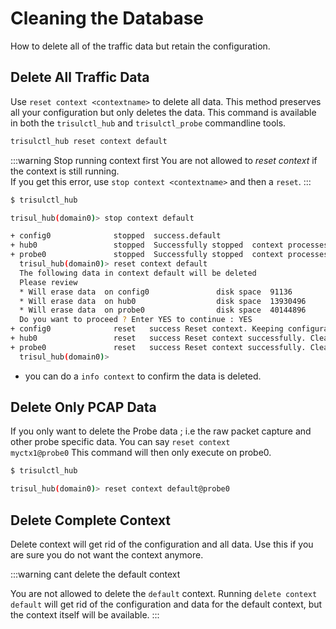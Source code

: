 # Cleaning the Database

How to delete all of the traffic data but retain the configuration. 


## Delete All Traffic Data 

Use `reset context <contextname>` to delete all data. This method
preserves all your configuration but only deletes the data. This command
is available in both the `trisulctl_hub` and `trisulctl_probe` commandline tools.

```bash
trisulctl_hub reset context default
```

:::warning Stop running context first
You are not allowed to *reset context* if the context is still running.  
If you get this error, use `stop context <contextname>` and then a
`reset`.
:::


```bash
$ trisulctl_hub

trisul_hub(domain0)> stop context default

+ config0              stopped  success.default
+ hub0                 stopped  Successfully stopped  context processes default@hub0
+ probe0               stopped  Successfully stopped  context processes default@probe0
  trisul_hub(domain0)> reset context default
  The following data in context default will be deleted
  Please review 
  * Will erase data  on config0               disk space  91136                bytes   time interval 00h 00m 00s         
  * Will erase data  on hub0                  disk space  13930496             bytes   time interval 01h 15m 37s         
  * Will erase data  on probe0                disk space  40144896             bytes   time interval 01h 15m 10s         
  Do you want to proceed ? Enter YES to continue : YES
+ config0              reset   success Reset context. Keeping configuration default
+ hub0                 reset   success Reset context successfully. Cleaned out data from : default
+ probe0               reset   success Reset context successfully. Cleaned out data from : default
  trisul_hub(domain0)> 

```

- you can do a `info context` to confirm the data is deleted.

## Delete Only PCAP Data 

If you only want to delete the Probe data ; i.e the raw packet capture
and other probe specific data. You can say <code>reset context myctx1@probe0</code> 
This command will then only execute on probe0.



```bash
$ trisulctl_hub

trisul_hub(domain0)> reset context default@probe0
```

## Delete Complete Context 

Delete context will get rid of the configuration and all data. Use this
if you are sure you do not want the context anymore.

:::warning cant delete the default context 

You are not allowed to delete the `default` context. Running
`delete context default` will get rid of the configuration and data for
the default context, but the context itself will be available.
:::